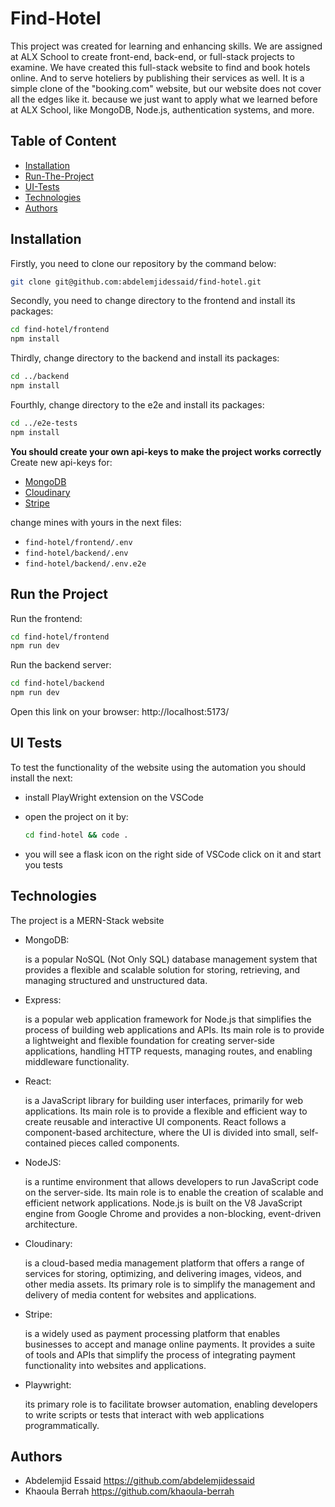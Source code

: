 # Find-Hotel

This project was created for learning and enhancing skills. We are assigned at ALX School to create front-end, back-end, or full-stack projects to examine. We have created this full-stack website to find and book hotels online. And to serve hoteliers by publishing their services as well. It is a simple clone of the "booking.com" website, but our website does not cover all the edges like it. because we just want to apply what we learned before at ALX School, like MongoDB, Node.js, authentication systems, and more.

## Table of Content

- [Installation](#installation)
- [Run-The-Project](#run-the-project)
- [UI-Tests](#ui-tests)
- [Technologies](#technologies)
- [Authors](#authors)

## Installation

Firstly, you need to clone our repository by the command below:

```sh
git clone git@github.com:abdelemjidessaid/find-hotel.git
```

Secondly, you need to change directory to the frontend and install its packages:

```sh
cd find-hotel/frontend
npm install
```

Thirdly, change directory to the backend and install its packages:

```sh
cd ../backend
npm install
```

Fourthly, change directory to the e2e and install its packages:

```sh
cd ../e2e-tests
npm install
```

**You should create your own api-keys to make the project works correctly**
Create new api-keys for:

- [MongoDB](https://mongodb.com)
- [Cloudinary](https://cloudinary.com)
- [Stripe](https://stripe.com)

change mines with yours in the next files:

- `find-hotel/frontend/.env`
- `find-hotel/backend/.env`
- `find-hotel/backend/.env.e2e`

## Run the Project

Run the frontend:

```sh
cd find-hotel/frontend
npm run dev
```

Run the backend server:

```sh
cd find-hotel/backend
npm run dev
```

Open this link on your browser: http://localhost:5173/

## UI Tests

To test the functionality of the website using the automation you should install the next:

- install PlayWright extension on the VSCode

- open the project on it by:

  ```sh
  cd find-hotel && code .
  ```

- you will see a flask icon on the right side of VSCode click on it and start you tests

## Technologies

The project is a MERN-Stack website

- MongoDB:

  is a popular NoSQL (Not Only SQL) database management system that provides a flexible and scalable solution for storing, retrieving, and managing structured and unstructured data.

- Express:

  is a popular web application framework for Node.js that simplifies the process of building web applications and APIs. Its main role is to provide a lightweight and flexible foundation for creating server-side applications, handling HTTP requests, managing routes, and enabling middleware functionality.

- React:

  is a JavaScript library for building user interfaces, primarily for web applications. Its main role is to provide a flexible and efficient way to create reusable and interactive UI components. React follows a component-based architecture, where the UI is divided into small, self-contained pieces called components.

- NodeJS:

  is a runtime environment that allows developers to run JavaScript code on the server-side. Its main role is to enable the creation of scalable and efficient network applications. Node.js is built on the V8 JavaScript engine from Google Chrome and provides a non-blocking, event-driven architecture.

- Cloudinary:

  is a cloud-based media management platform that offers a range of services for storing, optimizing, and delivering images, videos, and other media assets. Its primary role is to simplify the management and delivery of media content for websites and applications.

- Stripe:

  is a widely used as payment processing platform that enables businesses to accept and manage online payments. It provides a suite of tools and APIs that simplify the process of integrating payment functionality into websites and applications.

- Playwright:

  its primary role is to facilitate browser automation, enabling developers to write scripts or tests that interact with web applications programmatically.

## Authors

- Abdelemjid Essaid https://github.com/abdelemjidessaid
- Khaoula Berrah https://github.com/khaoula-berrah
